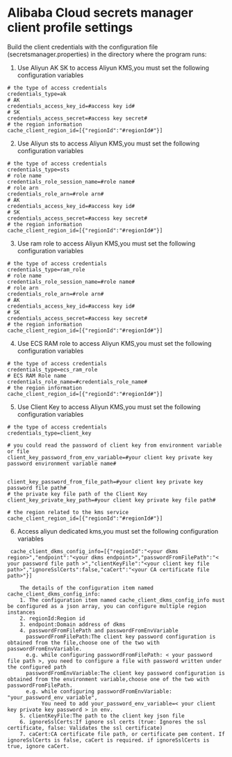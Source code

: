 # Alibaba Cloud secrets manager client profile settings 

Build the client credentials with the configuration file (secretsmanager.properties) in the directory where the program runs:
1. Use Aliyun AK SK to access Aliyun KMS,you must set the following configuration variables

```properties
# the type of access credentials
credentials_type=ak
# AK
credentials_access_key_id=#access key id#
# SK
credentials_access_secret=#access key secret#
# the region information
cache_client_region_id=[{"regionId":"#regionId#"}]
```
2. Use Aliyun sts to access Aliyun KMS,you must set the following configuration variables

```properties
# the type of access credentials
credentials_type=sts
# role name
credentials_role_session_name=#role name#
# role arn
credentials_role_arn=#role arn#
# AK
credentials_access_key_id=#access key id#
# SK
credentials_access_secret=#access key secret#
# the region information
cache_client_region_id=[{"regionId":"#regionId#"}]
```
3. Use ram role to access Aliyun KMS,you must set the following configuration variables

```properties
# the type of access credentials
credentials_type=ram_role
# role name
credentials_role_session_name=#role name#
# role arn
credentials_role_arn=#role arn#
# AK
credentials_access_key_id=#access key id#
# SK
credentials_access_secret=#access key secret#
# the region information
cache_client_region_id=[{"regionId":"#regionId#"}]
```
4. Use ECS RAM role to access Aliyun KMS,you must set the following configuration variables

```properties
# the type of access credentials
credentials_type=ecs_ram_role
# ECS RAM Role name
credentials_role_name=#credentials_role_name#
# the region information
cache_client_region_id=[{"regionId":"#regionId#"}]
```

5. Use Client Key to access Aliyun KMS,you must set the following configuration variables

```properties
# the type of access credentials
credentials_type=client_key

# you could read the password of client key from environment variable or file
client_key_password_from_env_variable=#your client key private key password environment variable name#


client_key_password_from_file_path=#your client key private key password file path#
# the private key file path of the Client Key
client_key_private_key_path=#your client key private key file path#

# the region related to the kms service
cache_client_region_id=[{"regionId":"#regionId#"}]
```

6. Access aliyun dedicated kms,you must set the following configuration variables

```properties
 cache_client_dkms_config_info=[{"regionId":"<your dkms region>","endpoint":"<your dkms endpoint>","passwordFromFilePath":"< your password file path >","clientKeyFile":"<your client key file path>","ignoreSslCerts":false,"caCert":"<your CA certificate file path>"}]
```
```
    The details of the configuration item named cache_client_dkms_config_info:
    1. The configuration item named cache_client_dkms_config_info must be configured as a json array, you can configure multiple region instances
    2. regionId:Region id 
    3. endpoint:Domain address of dkms
    4. passwordFromFilePath and passwordFromEnvVariable
      passwordFromFilePath:The client key password configuration is obtained from the file,choose one of the two with passwordFromEnvVariable.
      e.g. while configuring passwordFromFilePath: < your password file path >, you need to configure a file with password written under the configured path
      passwordFromEnvVariable:The client key password configuration is obtained from the environment variable,choose one of the two with passwordFromFilePath.
      e.g. while configuring passwordFromEnvVariable: "your_password_env_variable",
           You need to add your_password_env_variable=< your client key private key password > in env.
    5. clientKeyFile:The path to the client key json file
    6. ignoreSslCerts:If ignore ssl certs (true: Ignores the ssl certificate, false: Validates the ssl certificate)
    7. caCert:CA certificate file path, or certificate pem content. If ignoreSslCerts is false, caCert is required. if ignoreSslCerts is true, ignore caCert.
```